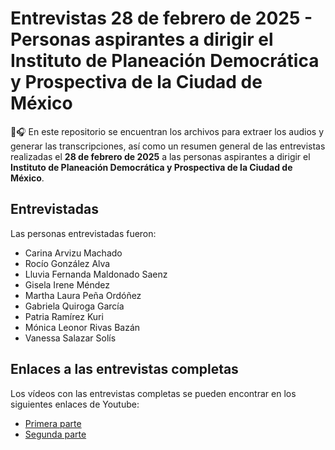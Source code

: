 # Entrevistas 28 de febrero de 2025 - Personas aspirantes a dirigir el Instituto de Planeación Democrática y Prospectiva de la Ciudad de México

📄🎧 En este repositorio se encuentran los archivos para extraer los audios y generar las transcripciones, así como un resumen general de las entrevistas realizadas el **28 de febrero de 2025** a las personas aspirantes a dirigir el **Instituto de Planeación Democrática y Prospectiva de la Ciudad de México**.

## Entrevistadas

Las personas entrevistadas fueron:

- Carina Arvizu Machado
- Rocío González Alva
- Lluvia Fernanda Maldonado Saenz
- Gisela Irene Méndez
- Martha Laura Peña Ordóñez
- Gabriela Quiroga García
- Patria Ramírez Kuri
- Mónica Leonor Rivas Bazán
- Vanessa Salazar Solís

## Enlaces a las entrevistas completas

Los vídeos con las entrevistas completas se pueden encontrar en los siguientes enlaces de Youtube:

- [Primera parte](https://www.youtube.com/live/6IdYSeI88Gw)
- [Segunda parte](https://www.youtube.com/watch?v=LCYVANND0Z8)


